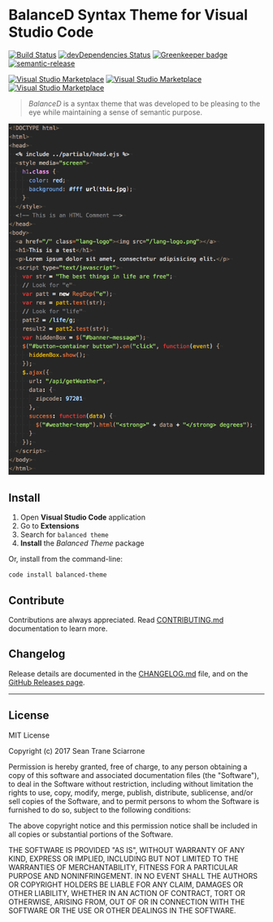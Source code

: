 # BalanceD Syntax Theme for Visual Studio Code

[![Build Status](https://travis-ci.com/seantrane/balanced-theme-for-vscode.svg?branch=master)](https://travis-ci.com/seantrane/balanced-theme-for-vscode) [![devDependencies Status](https://david-dm.org/seantrane/balanced-theme-for-vscode/dev-status.svg)](https://david-dm.org/seantrane/balanced-theme-for-vscode?type=dev) [![Greenkeeper badge](https://badges.greenkeeper.io/seantrane/balanced-theme-for-vscode.svg)](https://greenkeeper.io/) [![semantic-release](https://img.shields.io/badge/%20%20%F0%9F%93%A6%F0%9F%9A%80-semantic--release-e10079.svg)](https://github.com/semantic-release/semantic-release)

[![Visual Studio Marketplace](https://img.shields.io/vscode-marketplace/v/seantrane.balanced-theme.svg)](https://marketplace.visualstudio.com/items?itemName=seantrane.balanced-theme) [![Visual Studio Marketplace](https://img.shields.io/vscode-marketplace/r/seantrane.balanced-theme.svg)](https://marketplace.visualstudio.com/items?itemName=seantrane.balanced-theme) [![Visual Studio Marketplace](https://img.shields.io/vscode-marketplace/d/seantrane.balanced-theme.svg)](https://marketplace.visualstudio.com/items?itemName=seantrane.balanced-theme)

> _BalanceD_ is a syntax theme that was developed to be pleasing to the eye while maintaining a sense of semantic purpose.

![BalanceD Theme Screenshot: HTML, CSS, JS](https://raw.githubusercontent.com/seantrane/balanced-theme-for-vscode/master/balanced-theme-screenshot-html.png)

## Install <a id="install"></a>

1. Open **Visual Studio Code** application
2. Go to **Extensions**
3. Search for `balanced theme`
4. **Install** the _Balanced Theme_ package

Or, install from the command-line:

```bash
code install balanced-theme
```

## Contribute <a id="contribute"></a>

Contributions are always appreciated. Read [CONTRIBUTING.md](https://github.com/seantrane/balanced-theme-for-vscode/blob/master/CONTRIBUTING.md) documentation to learn more.

## Changelog <a id="changelog"></a>

Release details are documented in the [CHANGELOG.md](https://github.com/seantrane/balanced-theme-for-vscode/blob/master/CHANGELOG.md) file, and on the [GitHub Releases page](https://github.com/seantrane/balanced-theme-for-vscode/releases).

---

## License <a id="license"></a>

MIT License

Copyright (c) 2017 Sean Trane Sciarrone

Permission is hereby granted, free of charge, to any person obtaining a copy
of this software and associated documentation files (the "Software"), to deal
in the Software without restriction, including without limitation the rights
to use, copy, modify, merge, publish, distribute, sublicense, and/or sell
copies of the Software, and to permit persons to whom the Software is
furnished to do so, subject to the following conditions:

The above copyright notice and this permission notice shall be included in all
copies or substantial portions of the Software.

THE SOFTWARE IS PROVIDED "AS IS", WITHOUT WARRANTY OF ANY KIND, EXPRESS OR
IMPLIED, INCLUDING BUT NOT LIMITED TO THE WARRANTIES OF MERCHANTABILITY,
FITNESS FOR A PARTICULAR PURPOSE AND NONINFRINGEMENT. IN NO EVENT SHALL THE
AUTHORS OR COPYRIGHT HOLDERS BE LIABLE FOR ANY CLAIM, DAMAGES OR OTHER
LIABILITY, WHETHER IN AN ACTION OF CONTRACT, TORT OR OTHERWISE, ARISING FROM,
OUT OF OR IN CONNECTION WITH THE SOFTWARE OR THE USE OR OTHER DEALINGS IN THE
SOFTWARE.
